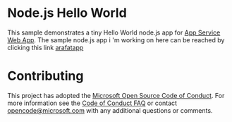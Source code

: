 # Node.js Hello World

This sample demonstrates a tiny Hello World node.js app for [App Service Web App](https://docs.microsoft.com/azure/app-service-web).
The sample node.js app i 'm working on here can be reached by clicking this link [arafatapp](http://arafatapp.azurewebsites.net/)

# Contributing

This project has adopted the [Microsoft Open Source Code of Conduct](https://opensource.microsoft.com/codeofconduct/). For more information see the [Code of Conduct FAQ](https://opensource.microsoft.com/codeofconduct/faq/) or contact [opencode@microsoft.com](mailto:opencode@microsoft.com) with any additional questions or comments.
